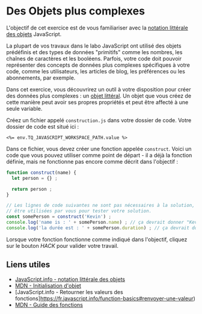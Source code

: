 # Des Objets plus complexes

L'objectif de cet exercice est de vous familiariser avec la [notation littérale des objets](https://fr.javascript.info/object#litteraux-et-proprietes) JavaScript.

La plupart de vos travaux dans le labo JavaScript ont utilisé des objets prédéfinis et des types de données "primitifs" comme les nombres, les chaînes de caractères et les booléens. Parfois, votre code doit pouvoir représenter des concepts de données plus complexes spécifiques à votre code, comme les utilisateurs, les articles de blog, les préférences ou les abonnements, par exemple.

Dans cet exercice, vous découvrirez un outil à votre disposition pour créer des données plus complexes : un [objet littéral](https://fr.javascript.info/object#litteraux-et-proprietes). Un objet que vous créez de cette manière peut avoir ses propres propriétés et peut être affecté à une seule variable.

Créez un fichier appelé `construction.js` dans votre dossier de code. Votre dossier de code est situé ici :

`<%= env.TQ_JAVASCRIPT_WORKSPACE_PATH.value %>`

Dans ce fichier, vous devez créer une fonction appelée `construct`. Voici un code que vous pouvez utiliser comme point de départ - il a déjà la fonction définie, mais ne fonctionne pas encore comme décrit dans l'objectif :

```js
function construct(name) {
  let person = {} ;

  return person ;
}

// Les lignes de code suivantes ne sont pas nécessaires à la solution, mais vous pouvez les utiliser pour tester votre solution.
// être utilisées par vous pour tester votre solution.
const somePerson = construct('Kevin') ;
console.log('name is : ' + somePerson.name) ; // ça devrait donner "Kevin".
console.log('la durée est : ' + somePerson.duration) ; // ça devrait donner 1000
```

Lorsque votre fonction fonctionne comme indiqué dans l'objectif, cliquez sur le bouton *HACK* pour valider votre travail.

## Liens utiles

* [JavaScript.info - notation littérale des objets](https://fr.javascript.info/object#litteraux-et-proprietes)
* [MDN - Initialisation d'objet](https://developer.mozilla.org/fr/docs/Web/JavaScript/Reference/Operators/Object_initializer)
* [JavaScript.info - Retourner les valeurs des fonctions]https://fr.javascript.info/function-basics#renvoyer-une-valeur)
* [MDN - Guide des fonctions](https://developer.mozilla.org/fr/docs/Web/JavaScript/Guide/Functions)
